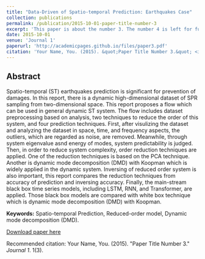 ```yaml
---
title: "Data-Driven of Spatio-temporal Prediction: Earthquakes Case"
collection: publications
permalink: /publication/2015-10-01-paper-title-number-3
excerpt: 'This paper is about the number 3. The number 4 is left for future work.'
date: 2015-10-01
venue: 'Journal 1'
paperurl: 'http://academicpages.github.io/files/paper3.pdf'
citation: 'Your Name, You. (2015). &quot;Paper Title Number 3.&quot; <i>Journal 1</i>. 1(3).'
---
```


Abstract
------
Spatio-temporal (ST) earthquakes prediction is significant for prevention of damages. In this report, there is a dynamic high-dimensional dataset of SPR sampling from two-dimensional space. This report proposes a flow which can be used in general dynamic ST system. The flow includes dataset preprocessing based on analysis, two techniques to reduce the order of this system, and four prediction techniques. First, after visulizing the dataset and analyzing the dataset in space, time, and frequency aspects, the outliers, which are regarded as noise, are removed. Meanwhile, through system eigenvalue asnd energy of modes, system predictability is judged. Then, in order to reduce system complexity, order reduction techniques are applied. One of the reduction techniques is based on the PCA technique. Another is dynamic mode decomposition (DMD) with Koopman which is widely applied in the dynamic system. Inversing of reduced order system is also important, this report compares the reduction techniques from accuracy of prediction and inversing accuracy. Finally, the main-stream black box time series models, including LSTM, RNN, and Transformer, are applied. Those black box models are compared with white box technique which is dynamic mode decomposition (DMD) with Koopman.

**Keywords:** Spatio-temporal Prediction, Reduced-order model, Dynamic mode decomposition (DMD).

[Download paper here](http://academicpages.github.io/files/paper3.pdf)

Recommended citation: Your Name, You. (2015). "Paper Title Number 3." <i>Journal 1</i>. 1(3).
